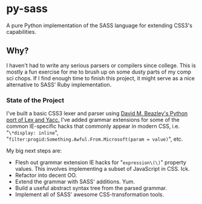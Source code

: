py-sass
=======

A pure Python implementation of the SASS language for extending CSS3's capabilities.

## Why?

I haven't had to write any serious parsers or compilers since college. This is mostly a fun exercise for me 
to brush up on some dusty parts of my comp sci chops. If I find enough time to finish this project, it might
serve as a nice alternative to SASS' Ruby implementation.

### State of the Project

I've built a basic CSS3 lexer and parser using
<a href="https://github.com/dabeaz/ply" target="_blank">David M. Beazley's Python port of Lex and Yacc.</a>
I've added grammar extensions for some of the common IE-specific hacks that commonly appear in modern CSS,
i.e. "`\*display: inline`", "`filter:progid:Something.Awful.From.Microsoft(param = value)`", etc.

My big next steps are:
* Flesh out grammar extension IE hacks for "`expression\(\)`" property values. This involves implementing a subset of 
JavaScript in CSS. Ick.
* Refactor into decent OO.
* Extend the grammar with SASS' additions. Yum.
* Build a useful abstract syntax tree from the parsed grammar.
* Implement all of SASS' awesome CSS-transformation tools.
